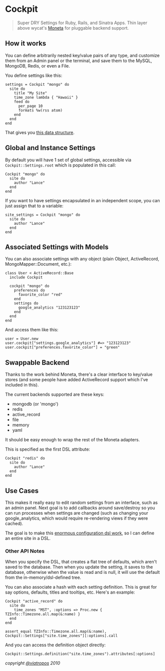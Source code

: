 # Cockpit

> Super DRY Settings for Ruby, Rails, and Sinatra Apps.  Thin layer above wycat's [Moneta](http://github.com/wycats/moneta) for pluggable backend support.

## How it works

You can define arbitrarily nested key/value pairs of any type, and customize them from an Admin panel or the terminal, and save them to the MySQL, MongoDB, Redis, or even a File.

You define settings like this:

    settings = Cockpit "mongo" do
      site do
        title "My Site"
        time_zone lambda { "Hawaii" }
        feed do
          per_page 10
          formats %w(rss atom)
        end
      end
    end

That gives you [this data structure](http://gist.github.com/558480).
       
## Global and Instance Settings

By default you will have 1 set of global settings, accessible via `Cockpit::Settings.root` which is populated in this call:

    Cockpit "mongo" do
      site do
        author "Lance"
      end
    end
    
If you want to have settings encapsulated in an independent scope, you can just assign that to a variable:

    site_settings = Cockpit "mongo" do
      site do
        author "Lance"
      end
    end
    
## Associated Settings with Models

You can also associate settings with any object (plain Object, ActiveRecord, MongoMapper::Document, etc.):

    class User < ActiveRecord::Base
      include Cockpit
      
      cockpit "mongo" do
        preferences do
          favorite_color "red"
        end
        settings do
          google_analytics "123123123"
        end
      end
    end
    
And access them like this:

    user = User.new
    user.cockpit["settings.google_analytics"] #=> "123123123"
    user.cockpit["preferences.favorite_color"] = "green"
    
## Swappable Backend

Thanks to the work behind Moneta, there's a clear interface to key/value stores (and some people have added ActiveRecord support which I've included in this).

The current backends supported are these keys:

- mongodb (or 'mongo')
- redis
- active_record
- file
- memory
- yaml

It should be easy enough to wrap the rest of the Moneta adapters.

This is specified as the first DSL attribute:

    Cockpit "redis" do
      site do
        author "Lance"
      end
    end
    
## Use Cases

This makes it really easy to edit random settings from an interface, such as an admin panel.  Next goal is to add callbacks around save/destroy so you can run processes when settings are changed (such as changing your google_analytics, which would require re-rendering views if they were cached).

The goal is to make this [enormous configuration dsl work](http://gist.github.com/558432), so I can define an entire site in a DSL.

### Other API Notes

When you specify the DSL, that creates a flat tree of defaults, which aren't saved to the database.  Then when you update the setting, it saves to the database, otherwise when the value is read and is null, it will use the default from the in-memory/dsl-defined tree.

You can also associate a hash with each setting definition.  This is great for say options, defaults, titles and tooltips, etc.  Here's an example:

    Cockpit "active_record" do
      site do
        time_zones "MST", :options => Proc.new { TZInfo::Timezone.all.map(&:name) }
      end
    end
    
    assert_equal TZInfo::Timezone.all.map(&:name), Cockpit::Settings["site.time_zones"][:options].call
    
And you can access the definition object directly:

    Cockpit::Settings.definition("site.time_zones").attributes[:options]
    
<cite>copyright [@viatropos](http://viatropos.com) 2010</cite>